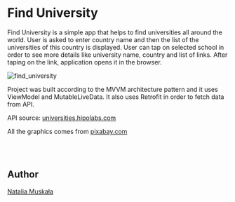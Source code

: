 # Find University

Find University is a simple app that helps to find universities all around the world. User is asked to enter country name and then the list of the universities of this country is displayed. User can tap on selected school in order to see more details like university name, country and list of links. After taping on the link, application opens it in the browser.

![find_university](https://user-images.githubusercontent.com/56269299/142773277-d569472e-f6dc-41c9-888b-59f4430af1ca.png)

Project was built according to the MVVM architecture pattern and it uses ViewModel and MutableLiveData. It also uses Retrofit in order to fetch data from API. 

API source: [universities.hipolabs.com](http://universities.hipolabs.com/)

All the graphics comes from [pixabay.com](https://pixabay.com)

<br/><br/>

## Author

[Natalia Muskała](https://github.com/natalia-mus)
